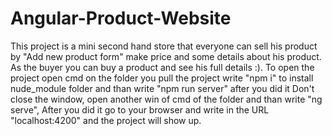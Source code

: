 # Angular-Product-Website

This project is a mini second hand store that everyone can sell his product by "Add new product form" make price and some details about his product. As the buyer you can buy a product and see his full details :). To open the project open cmd on the folder you pull the project write "npm i" to install nude_module folder and than write "npm run server" after you did it Don't close the window, open another win of cmd of the folder and than write "ng serve", After you did it go to your browser and write in the URL "localhost:4200" and the project will show up.
